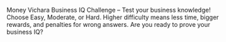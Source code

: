 Money Vichara Business IQ Challenge – Test your business knowledge! Choose Easy, Moderate, or Hard. Higher difficulty means less time, bigger rewards, and penalties for wrong answers. Are you ready to prove your business IQ?
